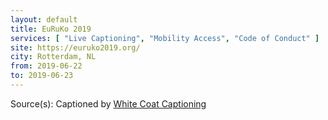 ```yaml
---
layout: default
title: EuRuKo 2019
services: [ "Live Captioning", "Mobility Access", "Code of Conduct" ]
site: https://euruko2019.org/
city: Rotterdam, NL
from: 2019-06-22
to: 2019-06-23
---
```


Source(s): Captioned by [White Coat Captioning](http://www.whitecoatcaptioning.com/)